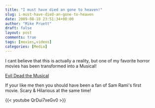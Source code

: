 ```yaml
---
title: "I must have died an gone to heaven!"
slug: i-must-have-died-an-gone-to-heaven
date: 2009-08-19 23:51:34+00:00
author: "Mike Pruett"
draft: false
layout: post
comments: true
tags: [movies,videos]
categories: [Media]
---
```


I cant believe that this is actually a reality, but one of my favorite horror movies has been transformed into a Musical!

[Evil Dead the Musical](http://www.evildeadthemusical.com)

If your like me then you should have been a fan of Sam Rami's first movie. Scary & Hilarious at the same time!

{{< youtube QrDui7xeGv0 >}}
